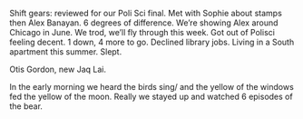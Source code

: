 Shift gears: reviewed for our Poli Sci final. Met with Sophie about stamps then Alex Banayan. 6 degrees of difference. We’re showing Alex around Chicago in June. We trod, we’ll fly through this week. Got out of Polisci feeling decent. 1 down, 4 more to go. Declined library jobs. Living in a South apartment this summer. Slept.

Otis Gordon, new Jaq Lai. 

In the early morning we heard the birds sing/ and the yellow of the windows fed the yellow of the moon. Really we stayed up and watched 6 episodes of the bear.
